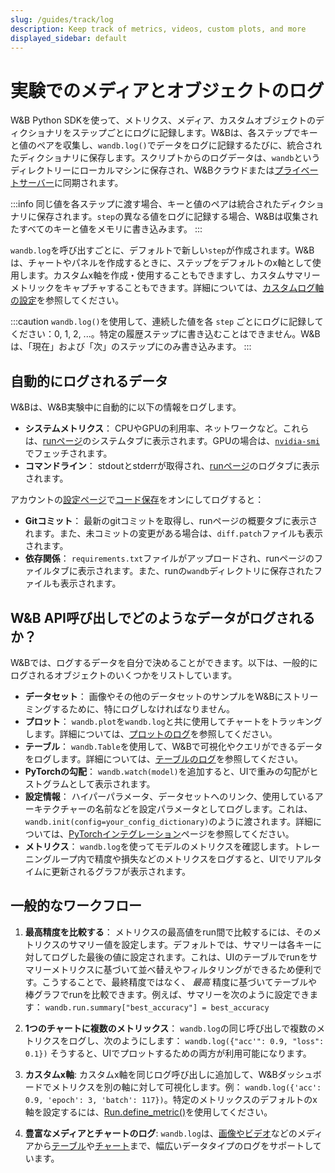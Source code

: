 ```yaml
---
slug: /guides/track/log
description: Keep track of metrics, videos, custom plots, and more
displayed_sidebar: default
---
```


# 実験でのメディアとオブジェクトのログ

<head>
  <title>実験でのメディアとオブジェクトのログ</title>
</head>

W&B Python SDKを使って、メトリクス、メディア、カスタムオブジェクトのディクショナリをステップごとにログに記録します。W&Bは、各ステップでキーと値のペアを収集し、`wandb.log()`でデータをログに記録するたびに、統合されたディクショナリに保存します。スクリプトからのログデータは、`wandb`というディレクトリーにローカルマシンに保存され、W&Bクラウドまたは[プライベートサーバー](../../hosting/intro.md)に同期されます。

:::info
同じ値を各ステップに渡す場合、キーと値のペアは統合されたディクショナリに保存されます。`step`の異なる値をログに記録する場合、W&Bは収集されたすべてのキーと値をメモリに書き込みます。
:::

`wandb.log`を呼び出すごとに、デフォルトで新しい`step`が作成されます。W&Bは、チャートやパネルを作成するときに、ステップをデフォルトのx軸として使用します。カスタムx軸を作成・使用することもできますし、カスタムサマリーメトリックをキャプチャすることもできます。詳細については、[カスタムログ軸の設定](./customize-logging-axes.md)を参照してください。

<!-- [INSERT BETTER EXAMPLE] -->
<!-- コードのさまざまな場所から単一のヒストリーステップにログを記録する場合は、以下のように`wandb.log()`にステップインデックスを渡します：

```python
wandb.log({'loss': 0.2}, step=step)
``` -->

<!-- [INSERT EXAMPLE] -->

:::caution
`wandb.log()`を使用して、連続した値を各 `step` ごとにログに記録してください：0, 1, 2, ...。特定の履歴ステップに書き込むことはできません。W&Bは、「現在」および「次」のステップにのみ書き込みます。
:::
<!-- `wandb.log`で`commit=False`を設定することで、メトリクスを蓄積できます。ただし、最終的にメトリクスを保存するために、`commit=True`（デフォルト）で`wandb.log`を呼び出すことが必要です。

```python
wandb.log({'loss': 0.2}, commit=False)
# このステップを報告する準備ができたときに、別の場所で：
wandb.log({'accuracy': 0.8})
``` -->


## 自動的にログされるデータ

W&Bは、W&B実験中に自動的に以下の情報をログします。

* **システムメトリクス**： CPUやGPUの利用率、ネットワークなど。これらは、[runページ](../../app/pages/run-page.md)のシステムタブに表示されます。GPUの場合は、[`nvidia-smi`](https://developer.nvidia.com/nvidia-system-management-interface)でフェッチされます。
* **コマンドライン**： stdoutとstderrが取得され、[runページ](../../app/pages/run-page.md)のログタブに表示されます。

アカウントの[設定ページ](https://wandb.ai/settings)で[コード保存](http://wandb.me/code-save-colab)をオンにしてログすると：

* **Gitコミット**： 最新のgitコミットを取得し、runページの概要タブに表示されます。また、未コミットの変更がある場合は、`diff.patch`ファイルも表示されます。
* **依存関係**： `requirements.txt`ファイルがアップロードされ、runページのファイルタブに表示されます。また、runの`wandb`ディレクトリに保存されたファイルも表示されます。


## W&B API呼び出しでどのようなデータがログされるか？

W&Bでは、ログするデータを自分で決めることができます。以下は、一般的にログされるオブジェクトのいくつかをリストしています。

* **データセット**： 画像やその他のデータセットのサンプルをW&Bにストリーミングするために、特にログしなければなりません。
* **プロット**： `wandb.plot`を`wandb.log`と共に使用してチャートをトラッキングします。詳細については、[プロットのログ](./plots.md)を参照してください。
* **テーブル**： `wandb.Table`を使用して、W&Bで可視化やクエリができるデータをログします。詳細については、[テーブルのログ](./log-tables.md)を参照してください。
* **PyTorchの勾配**： `wandb.watch(model)`を追加すると、UIで重みの勾配がヒストグラムとして表示されます。
* **設定情報**： ハイパーパラメータ、データセットへのリンク、使用しているアーキテクチャーの名前などを設定パラメータとしてログします。これは、`wandb.init(config=your_config_dictionary)`のように渡されます。詳細については、[PyTorchインテグレーション](../../integrations/pytorch.md)ページを参照してください。
* **メトリクス**： `wandb.log`を使ってモデルのメトリクスを確認します。トレーニングループ内で精度や損失などのメトリクスをログすると、UIでリアルタイムに更新されるグラフが表示されます。

<!-- 例の使用法

```python
wandb.log({"loss": 0.314, "epoch": 5,
           "inputs": wandb.Image(inputs),
           "logits": wandb.Histogram(outputs),
           "captions": wandb.Html(captions)})
```
 -->

## 一般的なワークフロー

1. **最高精度を比較する**： メトリクスの最高値をrun間で比較するには、そのメトリクスのサマリー値を設定します。デフォルトでは、サマリーは各キーに対してログした最後の値に設定されます。これは、UIのテーブルでrunをサマリーメトリクスに基づいて並べ替えやフィルタリングができるため便利です。こうすることで、最終精度ではなく、 _最高_ 精度に基づいてテーブルや棒グラフでrunを比較できます。例えば、サマリーを次のように設定できます： `wandb.run.summary["best_accuracy"] = best_accuracy`

2. **1つのチャートに複数のメトリックス**： `wandb.log`の同じ呼び出しで複数のメトリクスをログし、次のようにします： `wandb.log({"acc'": 0.9, "loss": 0.1})` そうすると、UIでプロットするための両方が利用可能になります。

3. **カスタムx軸**: カスタムx軸を同じログ呼び出しに追加して、W&Bダッシュボードでメトリクスを別の軸に対して可視化します。例： `wandb.log({'acc': 0.9, 'epoch': 3, 'batch': 117})`。特定のメトリックスのデフォルトのx軸を設定するには、[Run.define\_metric()](https://docs.wandb.ai/ref/python/run#define\_metric)を使用してください。

4. **豊富なメディアとチャートのログ**: `wandb.log`は、[画像やビデオ](./media.md)などのメディアから[テーブル](./log-tables.md)や[チャート](../../app/features/custom-charts/intro.md)まで、幅広いデータタイプのログをサポートしています。